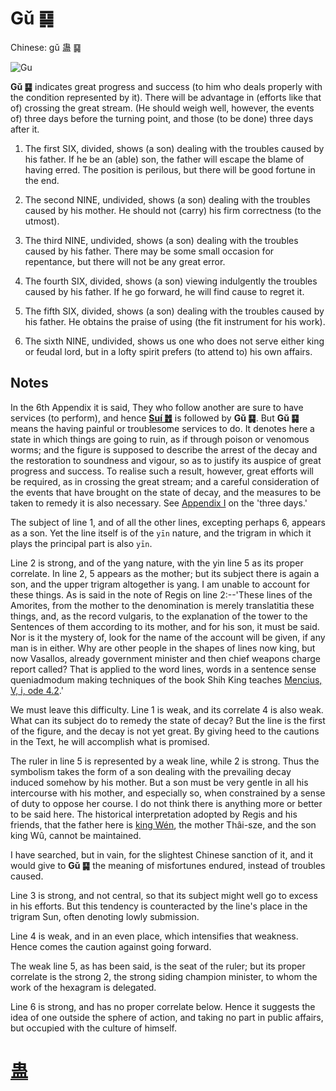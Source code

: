 # Gǔ ䷑

Chinese: gǔ 蛊 ䷑

![Gu](https://88o.io/wp-content/uploads/2018/09/18-e89b8agu.jpg)

**Gǔ ䷑** indicates great progress and success (to him who deals properly with the condition represented by it).
There will be advantage in (efforts like that of) crossing the great stream. (He should weigh well, however, the events of) three days before the turning point, and those (to be done) three days after it.

1. The first SIX, divided, shows (a son) dealing with the troubles caused by his father. If he be an (able) son, the father will escape the blame of having erred. The position is perilous, but there will be good fortune in the end.

2. The second NINE, undivided, shows (a son) dealing with the troubles caused by his mother. He should not (carry) his firm correctness (to the utmost).

3. The third NINE, undivided, shows (a son) dealing with the troubles caused by his father. There may be some small occasion for repentance, but there will not be any great error.

4. The fourth SIX, divided, shows (a son) viewing indulgently the troubles caused by his father. If he go forward, he will find cause to regret it.

5. The fifth SIX, divided, shows (a son) dealing with the troubles caused by his father. He obtains the praise of using (the fit instrument for his work).

6. The sixth NINE, undivided, shows us one who does not serve either king or feudal lord, but in a lofty spirit prefers (to attend to) his own affairs.

## Notes

In the 6th Appendix it is said, They who follow another are sure to have services (to perform), and hence [**Suí ䷐**](e99a8fsui.md) is followed by **Gǔ ䷑**.
But **Gǔ ䷑** means the having painful or troublesome services to do. It denotes here a state in which things are going to ruin, as if through poison or venomous worms;
and the figure is supposed to describe the arrest of the decay and the restoration to soundness and vigour, so as to justify its auspice of great progress and success.
To realise such a result, however, great efforts will be required, as in crossing the great stream; and a careful consideration of the events that have brought on the state of decay,
and the measures to be taken to remedy it is also necessary. See [Appendix I](appendix01s1.md#p-229) on the 'three days.'

The subject of line 1, and of all the other lines, excepting perhaps 6, appears as a son. Yet the line itself is of the `yīn` nature, and the trigram in which it plays the principal part is also `yīn`.

Line 2 is strong, and of the yang nature, with the yin line 5 as its proper correlate. In line 2, 5 appears as the mother; but its subject there is again a son, and the upper trigram altogether is yang. I am unable to account for these things. As is said in the note of Regis on line 2:--'These lines of the Amorites, from the mother to the denomination is merely translatitia these things, and, as the record vulgaris, to the explanation of the tower to the Sentences of them according to its mother, and for his son, it must be said. Nor is it the mystery of, look for the name of the account will be given, if any man is in either. Why are other people in the shapes of lines now king, but now Vasallos, already government minister and then chief weapons charge report called? That is applied to the word lines, words in a sentence sense queniadmodum making techniques of the book Shih King teaches [Mencius, V, i, ode 4.2](https://www.sacred-texts.com/cfu/sbe03/sbe03116.htm).'

We must leave this difficulty. Line 1 is weak, and its correlate 4 is also weak. What can its subject do to remedy the state of decay? But the line is the first of the figure, and the decay is not yet great.
By giving heed to the cautions in the Text, he will accomplish what is promised.

The ruler in line 5 is represented by a weak line, while 2 is strong. Thus the symbolism takes the form of a son dealing with the prevailing decay induced somehow by his mother.
But a son must be very gentle in all his intercourse with his mother, and especially so, when constrained by a sense of duty to oppose her course. I do not think there is anything more or better to be said here.
The historical interpretation adopted by Regis and his friends, that the father here is [king Wén](https://en.wikipedia.org/wiki/King_Wen_of_Zhou), the mother Thâi-sze, and the son king Wû, cannot be maintained.

I have searched, but in vain, for the slightest Chinese sanction of it, and it would give to **Gǔ ䷑** the meaning of misfortunes endured, instead of troubles caused.

Line 3 is strong, and not central, so that its subject might well go to excess in his efforts. But this tendency is counteracted by the line's place in the trigram Sun, often denoting lowly submission.

Line 4 is weak, and in an even place, which intensifies that weakness. Hence comes the caution against going forward.

The weak line 5, as has been said, is the seat of the ruler; but its proper correlate is the strong 2, the strong siding champion minister, to whom the work of the hexagram is delegated.

Line 6 is strong, and has no proper correlate below. Hence it suggests the idea of one outside the sphere of action, and taking no part in public affairs, but occupied with the culture of himself.

# [蛊](./e89b8agu_cn.md)
